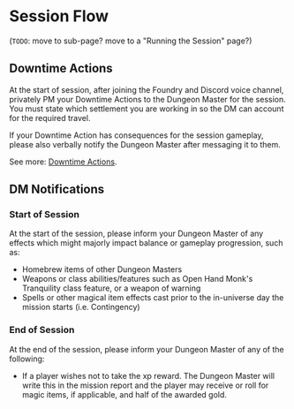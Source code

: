 # Session Flow
(`TODO`: move to sub-page? move to a "Running the Session" page?)

## Downtime Actions

At the start of session, after joining the Foundry and Discord voice channel, privately PM your Downtime Actions to the Dungeon Master for the session.  You must state which settlement you are working in so the DM can account for the required travel. 

If your Downtime Action has consequences for the session gameplay, please also verbally notify the Dungeon Master after messaging it to them. 

See more: [Downtime Actions](downtime_actions.md).

## DM Notifications

### Start of Session

At the start of the session, please inform your Dungeon Master of any effects which might majorly impact balance or gameplay progression, such as:

* Homebrew items of other Dungeon Masters
* Weapons or class abilities/features such as Open Hand Monk's Tranquility class feature, or a weapon of warning
* Spells or other magical item effects cast prior to the in-universe day the mission starts (i.e. Contingency)

### End of Session

At the end of the session, please inform your Dungeon Master of any of the following:

* If a player wishes not to take the xp reward. The Dungeon Master will write this in the mission report and the player may receive or roll for magic items, if applicable, and half of the awarded gold.
